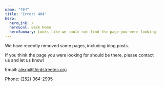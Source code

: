 ```yaml
---
name: "404"
title: "Error: 404"
hero:
  heroLink: /
  heroGoal: Back Home
  heroSummary: Looks like we could not find the page you were looking for! Sorry about that.
---
```

We have recently removed some pages, including blog posts.

If you think the page you were looking for should be there, please contact us and let us know!

Email: alexp@thirdstreetec.org

Phone: (252) 364-2995